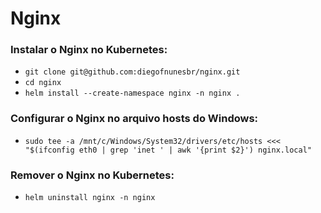 # Nginx

### Instalar o Nginx no Kubernetes:

- `git clone git@github.com:diegofnunesbr/nginx.git`
- `cd nginx`
- `helm install --create-namespace nginx -n nginx .`

### Configurar o Nginx no arquivo hosts do Windows:

- `sudo tee -a /mnt/c/Windows/System32/drivers/etc/hosts <<< "$(ifconfig eth0 | grep 'inet ' | awk '{print $2}') nginx.local"`

### Remover o Nginx no Kubernetes:

- `helm uninstall nginx -n nginx`
